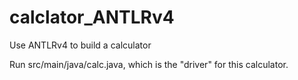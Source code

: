 # calclator_ANTLRv4
Use ANTLRv4 to build a calculator

Run src/main/java/calc.java, which is the "driver" for this calculator.
